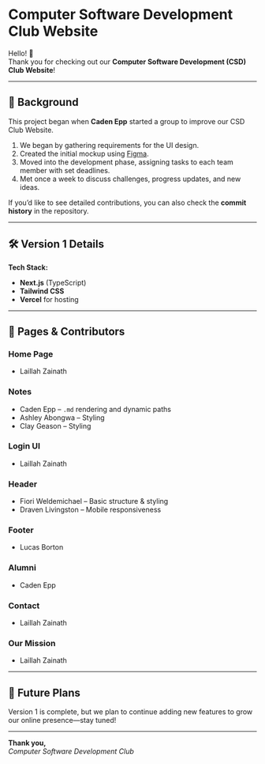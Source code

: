# Computer Software Development Club Website

Hello! 👋  
Thank you for checking out our **Computer Software Development (CSD) Club Website**!

---

## 📖 Background

This project began when **Caden Epp** started a group to improve our CSD Club Website.  

1. We began by gathering requirements for the UI design.  
2. Created the initial mockup using [Figma](https://www.figma.com/design/kvwpcCw1ymmAvHKgOKNrza/CSD-Club-Website-High-Fidelity-Wireframe?node-id=0-1&t=ZxWtopRbdCGb0u63-1).  
3. Moved into the development phase, assigning tasks to each team member with set deadlines.  
4. Met once a week to discuss challenges, progress updates, and new ideas.  

If you’d like to see detailed contributions, you can also check the **commit history** in the repository.

---

## 🛠️ Version 1 Details

**Tech Stack:**
- **Next.js** (TypeScript)
- **Tailwind CSS**
- **Vercel** for hosting

---

## 📂 Pages & Contributors

### **Home Page**
- Laillah Zainath

### **Notes**
- Caden Epp – `.md` rendering and dynamic paths
- Ashley Abongwa – Styling
- Clay Geason – Styling

### **Login UI**
- Laillah Zainath

### **Header**
- Fiori Weldemichael – Basic structure & styling
- Draven Livingston – Mobile responsiveness

### **Footer**
- Lucas Borton

### **Alumni**
- Caden Epp

### **Contact**
- Laillah Zainath

### **Our Mission**
- Laillah Zainath

---

## 🚀 Future Plans
Version 1 is complete, but we plan to continue adding new features to grow our online presence—stay tuned!

---

**Thank you,**  
*Computer Software Development Club*

